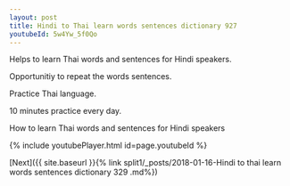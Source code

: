 ```yaml
---
layout: post
title: Hindi to Thai learn words sentences dictionary 927 
youtubeId: 5w4Yw_5f0Qo
---
```

 
 
Helps to learn Thai words and sentences for Hindi speakers.

Opportunitiy to repeat the words sentences. 

Practice Thai language. 
 
10 minutes practice every day. 
 
How to learn Thai words and sentences for Hindi speakers 
 
{% include youtubePlayer.html id=page.youtubeId %}
 
 
[Next]({{ site.baseurl }}{% link  split1/_posts/2018-01-16-Hindi to thai learn words sentences dictionary 329 .md%})
 
